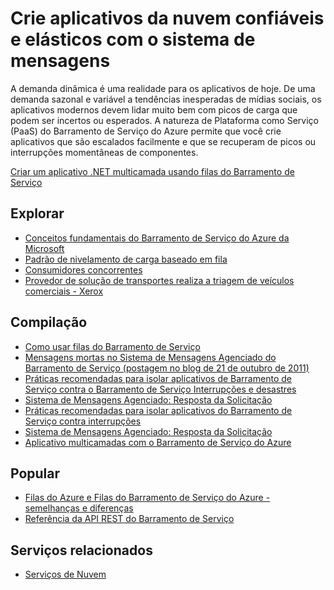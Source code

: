 ﻿<properties 
	pageTitle="Compilar aplicativos da nuvem confiáveis e elásticos com o sistema de mensagens" 
	description="Saiba como compilar aplicativos da nuvem confiáveis e elásticos com o sistema de mensagens no Microsoft Azure." 
	services="service-bus" 
	authors="sethmanheim" 
	manager="timlt" 
	editor="mattshel" 
	documentationCenter=""/>

<tags 
	ms.service="service-bus" 
	ms.workload="tbd" 
	ms.tgt_pltfrm="na" 
	ms.devlang="multiple" 
	ms.topic="article" 
	ms.date="02/10/2015" 
	ms.author="sethm"/>

# Crie aplicativos da nuvem confiáveis e elásticos com o sistema de mensagens 
 
A demanda dinâmica é uma realidade para os aplicativos de hoje.  De uma demanda sazonal e variável a tendências inesperadas de mídias sociais, os aplicativos modernos devem lidar muito bem com picos de carga que podem ser incertos ou esperados. A natureza de Plataforma como Serviço (PaaS) do Barramento de Serviço do Azure permite que você crie aplicativos que são escalados facilmente e que se recuperam de picos ou interrupções momentâneas de componentes.  
 
[Criar um aplicativo .NET multicamada usando filas do Barramento de Serviço](/documentation/articles/cloud-services-dotnet-multi-tier-app-using-service-bus-queues/)
 
## Explorar
- [Conceitos fundamentais do Barramento de Serviço do Azure da Microsoft](http://azure.microsoft.com/documentation/articles/fundamentals-service-bus-hybrid-solutions/)
- [Padrão de nivelamento de carga baseado em fila](http://msdn.microsoft.com/library/dn589783.aspx)
- [Consumidores concorrentes](http://msdn.microsoft.com/library/dn568101.aspx)
- [Provedor de solução de transportes realiza a triagem de veículos comerciais - Xerox](http://www.microsoft.com/casestudies/Case_Study_Detail.aspx?CaseStudyID=710000000945)
 
## Compilação
- [Como usar filas do Barramento de Serviço](http://azure.microsoft.com/documentation/articles/service-bus-dotnet-how-to-use-queues/) 
- [Mensagens mortas no Sistema de Mensagens Agenciado do Barramento de Serviço (postagem no blog de 21 de outubro de 2011)](http://geekswithblogs.net/asmith/articles/147398.aspx) 
- [Práticas recomendadas para isolar aplicativos de Barramento de Serviço contra o Barramento de Serviço   Interrupções e desastres](http://sandboxmsdnstage.redmond.corp.microsoft.com/pt-br/library/azure/jj554355.aspx)
- [Sistema de Mensagens Agenciado: Resposta da Solicitação](http://code.msdn.microsoft.com/Brokered-Messaging-Request-2b4ff5d8) 
- [Práticas recomendadas para isolar aplicativos do Barramento de Serviço contra interrupções](http://sandboxmsdnstage.redmond.corp.microsoft.com/library/azure/jj554355.aspx)
- [Sistema de Mensagens Agenciado: Resposta da Solicitação](http://code.msdn.microsoft.com/windowsazure/Brokered-Messaging-Request-2b4ff5d8) 
- [Aplicativo multicamadas com o Barramento de Serviço do Azure](http://azure.microsoft.com/documentation/articles/cloud-services-dotnet-multi-tier-app-using-service-bus-queues/)
 
## Popular
- [Filas do Azure e Filas do Barramento de Serviço do Azure - semelhanças e diferenças](http://msdn.microsoft.com/library/azure/hh767287.aspx)
- [Referência da API REST do Barramento de Serviço](http://msdn.microsoft.com/library/azure/hh780717.aspx)

## Serviços relacionados
- [Serviços de Nuvem](http://azure.microsoft.com/documentation/services/cloud-services/) 

<!--HONumber=47-->
